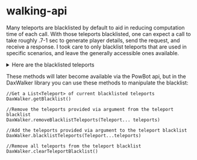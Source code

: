 # walking-api

Many teleports are blacklisted by default to aid in reducing computation time of each call.  With those teleports blacklisted, one can expect a call to take roughly .7-1 sec to generate player details, send the request, and receive a response.  I took care to only blacklist teleports that are used in specific scenarios, and leave the generally accessible ones available.  
<details>
<summary>Here are the blacklisted teleports</summary>

```
Teleport.BARBARIAN_OUTPOST_TELEPORT_TAB
Teleport.BARROWS_TAB
Teleport.BATTLEFRONT_TAB
Teleport.BURNING_AMULET_BANDIT_CAMP
Teleport.BURNING_AMULET_CHAOS_TEMPLE
Teleport.BURNING_AMULET_LAVA_MAZE
Teleport.CABBAGE_PATCH_TELEPORT
Teleport.CATHERBY_TELEPORT_TAB
Teleport.CONSTRUCTION_CAPE_BRIMHAVEN
Teleport.CONSTRUCTION_CAPE_HOSIDIUS
Teleport.CONSTRUCTION_CAPE_POLLNIVNEACH
Teleport.CONSTRUCTION_CAPE_RIMMINGTON
Teleport.CONSTRUCTION_CAPE_TAVERLEY
Teleport.CONSTRUCTION_CAPE_YANILLE
Teleport.CRAFTING_CAPE_TELEPORT
Teleport.DIGSITE_TELEPORT
Teleport.DRAKANS_MEDALLION_VER_SINHAZA
Teleport.DRAYNOR_MANOR_TAB
Teleport.ECTOPHIAL
Teleport.ELF_CAMP_TELEPORT
Teleport.FARMING_CAPE_TELEPORT
Teleport.FELDIP_HILLS_TELEPORT
Teleport.FENKENSTRAINS_CASTLE_TAB
Teleport.FISHING_GUILD_TELEPORT_TAB
Teleport.HOSIDIUS_TELEPORT_TAB
Teleport.KEY_MASTER_TELEPORT
Teleport.KHAZARD_TELEPORT_TAB
Teleport.LEGENDS_GUILD_TELEPORT
Teleport.LLETYA
Teleport.LUMBERYARD_TELEPORT
Teleport.LUNAR_ISLE_TELEPORT
Teleport.MIND_ALTAR_TAB
Teleport.MORTTON_TELEPORT
Teleport.MOS_LE_HARMLESS_TELEPORT
Teleport.NARDAH_TELEPORT
Teleport.OURANIA_TELEPORT_TAB
Teleport.PEST_CONTROL_TELEPORT
Teleport.POLLNIVNEACH_TELEPORT_TAB
Teleport.RADAS_BLESSING_KOUREND_WOODLAND
Teleport.RADAS_BLESSING_MOUNT_KARUULM
Teleport.RELLEKKA_TELEPORT_TAB
Teleport.REVENANT_CAVES_TELEPORT
Teleport.RIMMINGTON_TELEPORT_TAB
Teleport.ROYAL_SEED_POD
Teleport.SALVE_GRAVEYARD_TAB
Teleport.SLAYER_RING_GNOME_STRONGHOLD
Teleport.SLAYER_RING_MORYTANIA
Teleport.SLAYER_RING_RELLEKKA_CAVE
Teleport.TAVERLEY_TELEPORT_TAB
Teleport.WATERBIRTH_TELEPORT_TAB
Teleport.WATSON_TELEPORT
Teleport.WEST_ARDOUGNE_TELEPORT_TAB
Teleport.XERICS_GLADE
Teleport.YANILLE_TELEPORT_TAB
```
</details>

These methods will later become available via the PowBot api, but in the DaxWalker library you can use these methods to manipulate the blacklist:

```
//Get a List<Teleport> of current blacklisted teleports
DaxWalker.getBlacklist()

//Remove the teleports provided via argument from the teleport blacklist
DaxWalker.removeBlacklistTeleports(Teleport... teleports)

//Add the teleports provided via argument to the teleport blacklist
DaxWalker.blacklistTeleports(Teleport...teleports)

//Remove all teleports from the teleport blacklist
DaxWalker.clearTeleportBlacklist()
```
